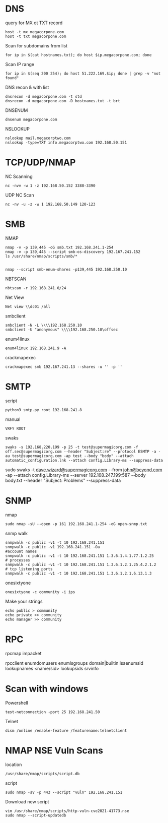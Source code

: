 # DNS

query for MX ot TXT record 
```
host -t mx megacorpone.com
host -t txt megacorpone.com
```
Scan for subdomains from list
```
for ip in $(cat hostnames.txt); do host $ip.megacorpone.com; done
```
Scan IP range 
```
for ip in $(seq 200 254); do host 51.222.169.$ip; done | grep -v "not found"
```
DNS recon & with list
```
dnsrecon -d megacorpone.com -t std
dnsrecon -d megacorpone.com -D hostnames.txt -t brt
```
DNSENUM
``` 
dnsenum megacorpone.com
```
NSLOOKUP
``` 
nslookup mail.megacorptwo.com 
nslookup -type=TXT info.megacorptwo.com 192.168.50.151
```

# TCP/UDP/NMAP

NC Scanning
```
nc -nvv -w 1 -z 192.168.50.152 3388-3390
```
UDP NC Scan
```
nc -nv -u -z -w 1 192.168.50.149 120-123
```

# SMB 
NMAP
```
nmap -v -p 139,445 -oG smb.txt 192.168.241.1-254
nmap -v -p 139,445 --script smb-os-discovery 192.167.241.152
ls /usr/share/nmap/scripts/smb/*


nmap --script smb-enum-shares -p139,445 192.168.250.10
```
NBTSCAN
```
nbtscan -r 192.168.241.0/24
```
Net View
```
Net view \\dc01 /all
```
smbclient
```
smbclient -N -L \\\\192.168.250.10
smbclient -U "anonymous" \\\\192.168.250.10\offsec
```
enum4linux
```
enum4linux 192.168.241.9 -A
```
crackmapexec
```
crackmapexec smb 192.167.241.13 --shares -u '' -p ''
```





# SMTP
script
```
python3 smtp.py root 192.168.241.8
```
manual
```
VRFY ROOT
```
swaks
```
swaks -s 192.168.220.199 -p 25 -t test@supermagicorg.com -f off.sec@supermagicorg.com --header "Subject:re" --protocol ESMTP -a -au test@supermagicorg.com -ap test --body "body" --attach automatic_configuration.lnk --attach config.Library-ms --suppress-data
```

sudo swaks -t dave.wizard@supermagicorg.com --from john@beyond.com -ap --attach config.Library-ms --server 192.168.247.199:587 --body body.txt --header "Subject: Problems" --suppress-data
# SNMP
nmap
```
sudo nmap -sU --open -p 161 192.168.241.1-254 -oG open-snmp.txt
```
snmp walk
```
snmpwalk -c public -v1 -t 10 192.168.241.151
snmpwalk -c public -v1 192.168.241.151 -Oa
#account names
snmpwalk -c public -v1 -t 10 192.168.241.151 1.3.6.1.4.1.77.1.2.25
# processes
snmpwalk -c public -v1 -t 10 192.168.241.151 1.3.6.1.2.1.25.4.2.1.2
# tcp listening ports
snmpwalk -c public -v1 -t 10 192.168.241.151 1.3.6.1.2.1.6.13.1.3
```
onesixtyone 
```
onesixtyone -c community -i ips 
```
Make your strings
```
echo public > community
echo private >> community
echo manager >> community
```

# RPC 
rpcmap
impacket

rpcclient
	enumdomusers
	enumlsgroups domain|builtin
	lsaenumsid
	lookupnames <name/sid>
	lookupsids <sid>
	srvinfo






# Scan with windows
Powershell
```
test-netconnection -port 25 192.168.241.50
```
Telnet
```
dism /online /enable-feature /featurename:telnetclient
```















# NMAP NSE Vuln Scans
location
```
/usr/share/nmap/scripts/script.db
```
script
```
sudo nmap -sV -p 443 --script "vuln" 192.168.241.151
```
Download new script
```
vim /usr/share/nmap/scripts/http-vuln-cve2021-41773.nse
sudo nmap --script-updatedb
```